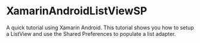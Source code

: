 # XamarinAndroidListViewSP
A quick tutorial using Xamarin Android.  This tutorial shows you how to setup a ListView and use the Shared Preferences to populate a list adapter. 
